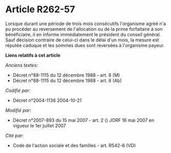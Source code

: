 # Article R262-57

Lorsque durant une période de trois mois consécutifs l'organisme agréé n'a pu procéder au reversement de l'allocation ou de
la prime forfaitaire à son bénéficiaire, il en informe immédiatement le président du conseil général. Sauf décision contraire
de celui-ci dans le délai d'un mois, la mesure est réputée caduque et les sommes dues sont reversées à l'organisme payeur.

**Liens relatifs à cet article**

_Anciens textes_:

  - Décret n°88-1115 du 12 décembre 1988 - art. 8 (M)
  - Décret n°88-1115 du 12 décembre 1988 - art. 8 (Ab)

_Codifié par_:

  - Décret n°2004-1136 2004-10-21

_Modifié par_:

  - Décret n°2007-893 du 15 mai 2007 - art. 2 () JORF 16 mai 2007 en vigueur le 1er juillet 2007

_Cité par_:

  - Code de l'action sociale et des familles - art. R542-6 (VD)
